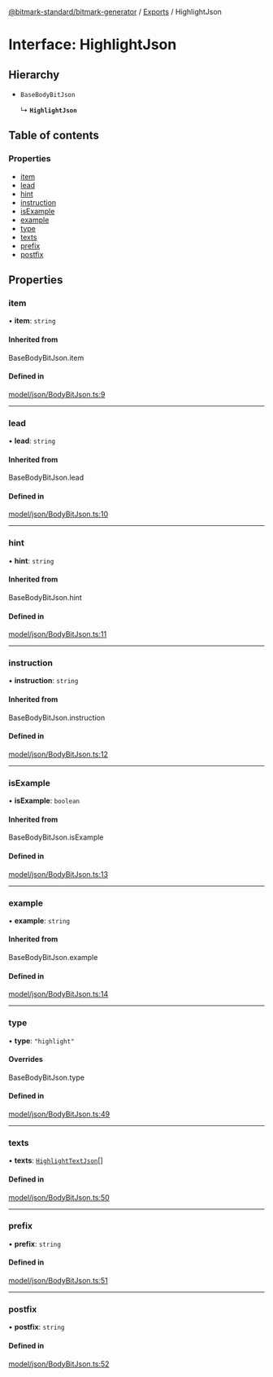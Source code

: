 [@bitmark-standard/bitmark-generator](../API.md) / [Exports](../modules.md) / HighlightJson

# Interface: HighlightJson

## Hierarchy

- `BaseBodyBitJson`

  ↳ **`HighlightJson`**

## Table of contents

### Properties

- [item](HighlightJson.md#item)
- [lead](HighlightJson.md#lead)
- [hint](HighlightJson.md#hint)
- [instruction](HighlightJson.md#instruction)
- [isExample](HighlightJson.md#isExample)
- [example](HighlightJson.md#example)
- [type](HighlightJson.md#type)
- [texts](HighlightJson.md#texts)
- [prefix](HighlightJson.md#prefix)
- [postfix](HighlightJson.md#postfix)

## Properties

### item

• **item**: `string`

#### Inherited from

BaseBodyBitJson.item

#### Defined in

[model/json/BodyBitJson.ts:9](https://github.com/getMoreBrain/bitmark-generator/blob/ccb191f/src/model/json/BodyBitJson.ts#L9)

___

### lead

• **lead**: `string`

#### Inherited from

BaseBodyBitJson.lead

#### Defined in

[model/json/BodyBitJson.ts:10](https://github.com/getMoreBrain/bitmark-generator/blob/ccb191f/src/model/json/BodyBitJson.ts#L10)

___

### hint

• **hint**: `string`

#### Inherited from

BaseBodyBitJson.hint

#### Defined in

[model/json/BodyBitJson.ts:11](https://github.com/getMoreBrain/bitmark-generator/blob/ccb191f/src/model/json/BodyBitJson.ts#L11)

___

### instruction

• **instruction**: `string`

#### Inherited from

BaseBodyBitJson.instruction

#### Defined in

[model/json/BodyBitJson.ts:12](https://github.com/getMoreBrain/bitmark-generator/blob/ccb191f/src/model/json/BodyBitJson.ts#L12)

___

### isExample

• **isExample**: `boolean`

#### Inherited from

BaseBodyBitJson.isExample

#### Defined in

[model/json/BodyBitJson.ts:13](https://github.com/getMoreBrain/bitmark-generator/blob/ccb191f/src/model/json/BodyBitJson.ts#L13)

___

### example

• **example**: `string`

#### Inherited from

BaseBodyBitJson.example

#### Defined in

[model/json/BodyBitJson.ts:14](https://github.com/getMoreBrain/bitmark-generator/blob/ccb191f/src/model/json/BodyBitJson.ts#L14)

___

### type

• **type**: ``"highlight"``

#### Overrides

BaseBodyBitJson.type

#### Defined in

[model/json/BodyBitJson.ts:49](https://github.com/getMoreBrain/bitmark-generator/blob/ccb191f/src/model/json/BodyBitJson.ts#L49)

___

### texts

• **texts**: [`HighlightTextJson`](HighlightTextJson.md)[]

#### Defined in

[model/json/BodyBitJson.ts:50](https://github.com/getMoreBrain/bitmark-generator/blob/ccb191f/src/model/json/BodyBitJson.ts#L50)

___

### prefix

• **prefix**: `string`

#### Defined in

[model/json/BodyBitJson.ts:51](https://github.com/getMoreBrain/bitmark-generator/blob/ccb191f/src/model/json/BodyBitJson.ts#L51)

___

### postfix

• **postfix**: `string`

#### Defined in

[model/json/BodyBitJson.ts:52](https://github.com/getMoreBrain/bitmark-generator/blob/ccb191f/src/model/json/BodyBitJson.ts#L52)
